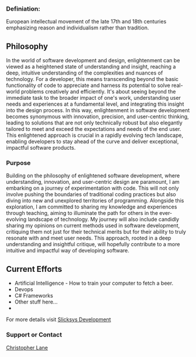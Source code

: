 
### Definiation: 
European intellectual movement of the late 17th and 18th centuries emphasizing reason and individualism rather than tradition. 

## Philosophy
In the world of software development and design, enlightenment can be viewed as a heightened state of understanding and insight, reaching a deep, intuitive understanding of the complexities and nuances of technology. For a developer, this means transcending beyond the basic functionality of code to appreciate and harness its potential to solve real-world problems creatively and efficiently. It's about seeing beyond the immediate task to the broader impact of one's work, understanding user needs and experiences at a fundamental level, and integrating this insight into the design process. In this way, enlightenment in software development becomes synonymous with innovation, precision, and user-centric thinking, leading to solutions that are not only technically robust but also elegantly tailored to meet and exceed the expectations and needs of the end user. This enlightened approach is crucial in a rapidly evolving tech landscape, enabling developers to stay ahead of the curve and deliver exceptional, impactful software products.

### Purpose
Building on the philosophy of enlightened software development, where understanding, innovation, and user-centric design are paramount, I am embarking on a journey of experimentation with code. This will not only involve pushing the boundaries of traditional coding practices but also diving into new and unexplored territories of programming. Alongside this exploration, I am committed to sharing my knowledge and experiences through teaching, aiming to illuminate the path for others in the ever-evolving landscape of technology. My journey will also include candidly sharing my opinions on current methods used in software development, critiquing them not just for their technical merits but for their ability to truly resonate with and meet user needs. This approach, rooted in a deep understanding and insightful critique, will hopefully contribute to a more intuitive and impactful way of developing software.

## Current Efforts
- Artificial Intelligence -  How to train your computer to fetch a beer.
- Devops
- C# Frameworks
- Other stuff here...
- 

For more details visit [Slicksys Development](https://slicksys.net)


### Support or Contact
[Christopher Lane](https://christopherlane.net)
